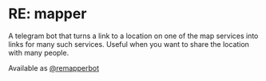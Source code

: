 # RE: mapper

A telegram bot that turns a link to a location on one of the map services into
links for many such services. Useful when you want to share the location with
many people.

Available as [@remapperbot](https://t.me/remapperbot)